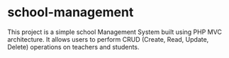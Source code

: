 # school-management
This project is a simple school Management System built using PHP MVC architecture. It allows users to perform CRUD (Create, Read, Update, Delete) operations on teachers and students.
